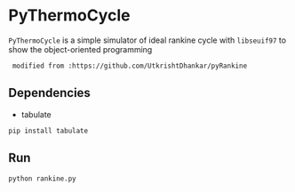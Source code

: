 # PyThermoCycle

`PyThermoCycle` is a simple simulator of ideal rankine cycle with `libseuif97` to show the object-oriented programming 

     modified from :https://github.com/UtkrishtDhankar/pyRankine

## Dependencies
 
* tabulate

```
pip install tabulate
```

## Run

```
python rankine.py
```
